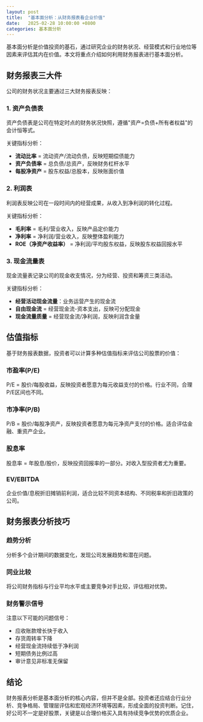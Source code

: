 ```yaml
---
layout: post
title:  "基本面分析：从财务报表看企业价值"
date:   2025-02-28 10:00:00 +0800
categories: 基本面分析
---
```


基本面分析是价值投资的基石，通过研究企业的财务状况、经营模式和行业地位等因素来评估其内在价值。本文将重点介绍如何利用财务报表进行基本面分析。

## 财务报表三大件

公司的财务状况主要通过三大财务报表反映：

### 1. 资产负债表

资产负债表是公司在特定时点的财务状况快照，遵循"资产=负债+所有者权益"的会计恒等式。

关键指标分析：
- **流动比率** = 流动资产/流动负债，反映短期偿债能力
- **资产负债率** = 总负债/总资产，反映财务杠杆水平
- **每股净资产** = 股东权益/总股本，反映账面价值

### 2. 利润表

利润表反映公司在一段时间内的经营成果，从收入到净利润的转化过程。

关键指标分析：
- **毛利率** = 毛利/营业收入，反映产品定价能力
- **净利率** = 净利润/营业收入，反映整体盈利能力
- **ROE（净资产收益率）** = 净利润/平均股东权益，反映股东权益回报水平

### 3. 现金流量表

现金流量表记录公司的现金收支情况，分为经营、投资和筹资三类活动。

关键指标分析：
- **经营活动现金流量**：业务运营产生的现金流
- **自由现金流** = 经营现金流-资本支出，反映可分配现金
- **现金流量质量** = 经营现金流/净利润，反映利润含金量

## 估值指标

基于财务报表数据，投资者可以计算多种估值指标来评估公司股票的价值：

### 市盈率(P/E)

P/E = 股价/每股收益，反映投资者愿意为每元收益支付的价格。行业不同，合理P/E区间也不同。

### 市净率(P/B)

P/B = 股价/每股净资产，反映投资者愿意为每元净资产支付的价格。适合评估金融、重资产企业。

### 股息率

股息率 = 年股息/股价，反映投资回报率的一部分。对收入型投资者尤为重要。

### EV/EBITDA

企业价值/息税折旧摊销前利润，适合比较不同资本结构、不同税率和折旧政策的公司。

## 财务报表分析技巧

### 趋势分析

分析多个会计期间的数据变化，发现公司发展趋势和潜在问题。

### 同业比较

将公司财务指标与行业平均水平或主要竞争对手比较，评估相对优势。

### 财务警示信号

注意以下可能的问题信号：
- 应收账款增长快于收入
- 存货周转率下降
- 经营现金流持续低于净利润
- 短期债务比例过高
- 审计意见非标准无保留

## 结论

财务报表分析是基本面分析的核心内容，但并不是全部。投资者还应结合行业分析、竞争格局、管理层评估和宏观经济环境等因素，形成全面的投资判断。记住，好公司不一定是好股票，关键是以合理价格买入具有持续竞争优势的优质企业。 